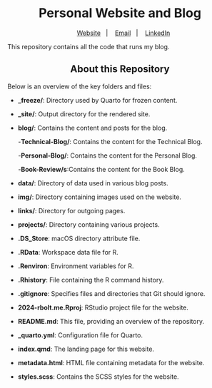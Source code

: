 <h1 align="center">
Personal Website and Blog
</h1>

<div align="center">

&nbsp;&nbsp;&nbsp; [Website][Website]&nbsp;&nbsp;&nbsp;|&nbsp;&nbsp;&nbsp; [Email][Email]&nbsp;&nbsp;&nbsp;|&nbsp;&nbsp;&nbsp; [LinkedIn][LinkedIn]

</div>

<!--
Quick Link
-->

[Website]:https://2024-rbolt.netlify.app/
[Email]:randibolt93@gmail.com 
[LinkedIn]:https://www.linkedin.com/in/randi-bolt/

This repository contains all the code that runs my blog. 

<h2 align="center">
About this Repository
</h2>

Below is an overview of the key folders and files:

- **_freeze/**: Directory used by Quarto for frozen content.
- **_site/**: Output directory for the rendered site.
- **blog/**: Contains the content and posts for the blog.

    -**Technical-Blog/**: Contains the content for the Technical Blog.
    
    -**Personal-Blog/**: Contains the content for the Personal Blog.
    
    -**Book-Review/s**:Contains the content for the Book Blog.

- **data/**: Directory of data used in various blog posts. 
- **img/**: Directory containing images used on the website.
- **links/**: Directory for outgoing pages. 
- **projects/**: Directory containing various projects. 

- **.DS_Store**: macOS directory attribute file.
- **.RData**: Workspace data file for R.
- **.Renviron**: Environment variables for R.
- **.Rhistory**: File containing the R command history.
- **.gitignore**: Specifies files and directories that Git should ignore.
- **2024-rbolt.me.Rproj**: RStudio project file for the website.

- **README.md**: This file, providing an overview of the repository.
- **_quarto.yml**: Configuration file for Quarto.
- **index.qmd**: The landing page for this website. 
- **metadata.html**: HTML file containing metadata for the website.
- **styles.scss**: Contains the SCSS styles for the website.


